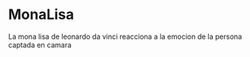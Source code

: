 # MonaLisa
La mona lisa de leonardo da vinci reacciona a la emocion de la persona captada en camara
